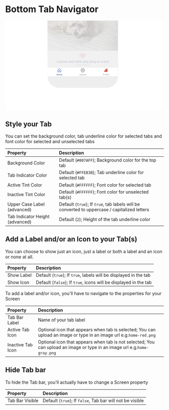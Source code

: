 # Bottom Tab Navigator

![Bottom tabs are a popular way to navigate an app today](.gitbook/assets/thunkable-docs-exhibits-81.png)

## Style your Tab

You can set the background color, tab underline color for selected tabs and font color for selected and unselected tabs

| Property | Description |
| :--- | :--- |
| Background Color | Default \(`#007AFF`\); Background color for the top tab |
| Tab Indicator Color | Default \(`#FFEB3B`\); Tab underline color for selected tab |
| Active Tint Color | Default \(`#FFFFFF`\); Font color for selected tab |
| Inactive Tint Color | Default \(`#FFFFFF`\); Font color for unselected tab\(s\) |
| Upper Case Label \(advanced\) | Default \(`true`\); If `true`, tab labels will be converted to uppercase / capitalized letters |
| Tab Indicator Height \(advanced\) | Default \(`2`\); Height of the tab underline color |

## Add a Label and/or an Icon to your Tab\(s\)

You can choose to show just an icon, just a label or both a label and an icon or none at all.

| Property | Description |
| :--- | :--- |
| Show Label | Default \(`true`\); If `true`, labels will be displayed in the tab |
| Show Icon | Default \(`false`\); If `true`, icons will be displayed in the tab |

To add a label and/or icon, you'll have to navigate to the properties for your Screen

| Property | Description |
| :--- | :--- |
| Tab Bar Label | Name of your tab label |
| Active Tab Icon | Optional icon that appears when tab is selected; You can upload an image or type in an image url e.g.`home-red.png` |
| Inactive Tab Icon | Optional icon that appears when tab is not selected; You can upload an image or type in an image url e.g.`home-gray.png` |

## **Hide Tab bar**

To hide the Tab bar, you'll actually have to change a Screen property

| Property | Description |
| :--- | :--- |
| Tab Bar Visible | Default \(`true`\); If `false`, Tab bar will not be visible |

